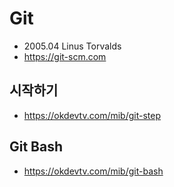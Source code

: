 # Git
* 2005.04 Linus Torvalds
* https://git-scm.com

## 시작하기
* https://okdevtv.com/mib/git-step

## Git Bash
* https://okdevtv.com/mib/git-bash
